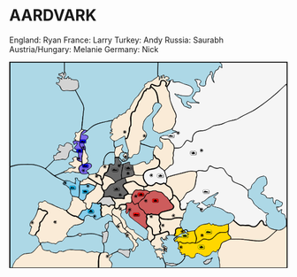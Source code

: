 AARDVARK
========

England: Ryan
France: Larry
Turkey: Andy
Russia: Saurabh
Austria/Hungary: Melanie
Germany: Nick

![Game State](game.png)
